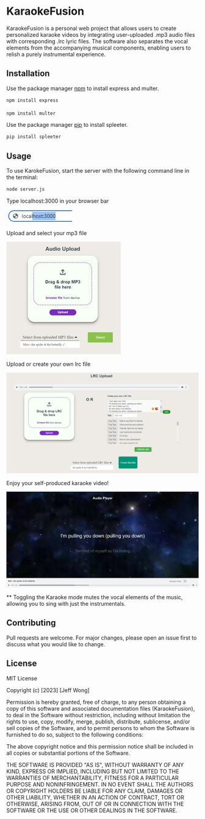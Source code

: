 # KaraokeFusion

KaraokeFusion is a personal web project that allows users to create personalized karaoke videos by integrating user-uploaded .mp3 audio files with corresponding .lrc lyric files. The software also separates the vocal elements from the accompanying musical components, enabling users to relish a purely instrumental experience.

## Installation
Use the package manager [npm](https://docs.npmjs.com/) to install express and multer.
```bash
npm install express

npm install multer
```

Use the package manager [pip](https://pip.pypa.io/en/stable/) to install spleeter.

```bash
pip install spleeter
```
## Usage
To use KarokeFusion, start the server with the following command line in the terminal:
```bash
node server.js
```
Type localhost:3000 in your browser bar

![tut](tutorial/tutorial1.JPG)

Upload and select your mp3 file

![tut](tutorial/tutorial2.jpg)

Upload or create your own lrc file

![tut](tutorial/tutorial3.JPG)

Enjoy your self-produced karaoke video!

![tut](tutorial/tutorial4.JPG)

** 
Toggling the Karaoke mode mutes the vocal elements of the music, allowing you to sing with just the instrumentals.

## Contributing

Pull requests are welcome. For major changes, please open an issue first
to discuss what you would like to change.

## License

MIT License

Copyright (c) [2023] [Jeff Wong]

Permission is hereby granted, free of charge, to any person obtaining a copy
of this software and associated documentation files (KaraokeFusion), to deal
in the Software without restriction, including without limitation the rights
to use, copy, modify, merge, publish, distribute, sublicense, and/or sell
copies of the Software, and to permit persons to whom the Software is
furnished to do so, subject to the following conditions:

The above copyright notice and this permission notice shall be included in all
copies or substantial portions of the Software.

THE SOFTWARE IS PROVIDED "AS IS", WITHOUT WARRANTY OF ANY KIND, EXPRESS OR
IMPLIED, INCLUDING BUT NOT LIMITED TO THE WARRANTIES OF MERCHANTABILITY,
FITNESS FOR A PARTICULAR PURPOSE AND NONINFRINGEMENT. IN NO EVENT SHALL THE
AUTHORS OR COPYRIGHT HOLDERS BE LIABLE FOR ANY CLAIM, DAMAGES OR OTHER
LIABILITY, WHETHER IN AN ACTION OF CONTRACT, TORT OR OTHERWISE, ARISING FROM,
OUT OF OR IN CONNECTION WITH THE SOFTWARE OR THE USE OR OTHER DEALINGS IN THE
SOFTWARE.
